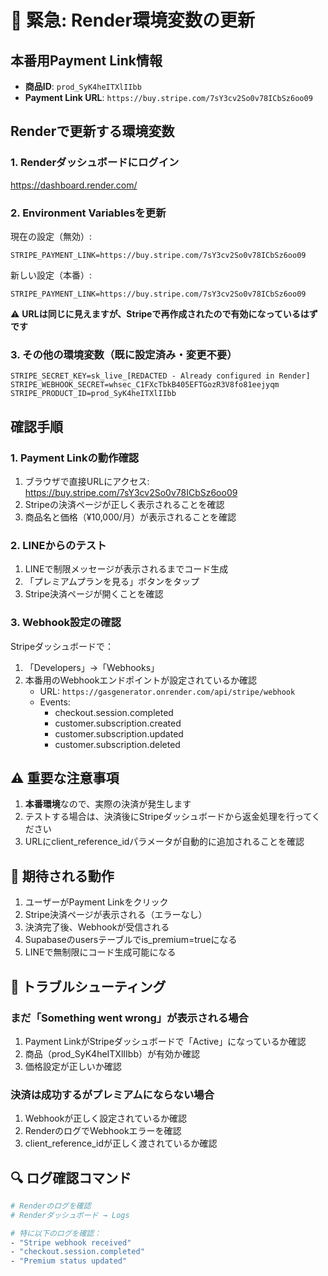 # 🔴 緊急: Render環境変数の更新

## 本番用Payment Link情報
- **商品ID**: `prod_SyK4heITXlIIbb`
- **Payment Link URL**: `https://buy.stripe.com/7sY3cv2So0v78ICbSz6oo09`

## Renderで更新する環境変数

### 1. Renderダッシュボードにログイン
https://dashboard.render.com/

### 2. Environment Variablesを更新

現在の設定（無効）:
```
STRIPE_PAYMENT_LINK=https://buy.stripe.com/7sY3cv2So0v78ICbSz6oo09
```

新しい設定（本番）:
```
STRIPE_PAYMENT_LINK=https://buy.stripe.com/7sY3cv2So0v78ICbSz6oo09
```

⚠️ **URLは同じに見えますが、Stripeで再作成されたので有効になっているはずです**

### 3. その他の環境変数（既に設定済み・変更不要）
```
STRIPE_SECRET_KEY=sk_live_[REDACTED - Already configured in Render]
STRIPE_WEBHOOK_SECRET=whsec_C1FXcTbkB405EFTGozR3V8fo81eejyqm
STRIPE_PRODUCT_ID=prod_SyK4heITXlIIbb
```

## 確認手順

### 1. Payment Linkの動作確認
1. ブラウザで直接URLにアクセス: https://buy.stripe.com/7sY3cv2So0v78ICbSz6oo09
2. Stripeの決済ページが正しく表示されることを確認
3. 商品名と価格（¥10,000/月）が表示されることを確認

### 2. LINEからのテスト
1. LINEで制限メッセージが表示されるまでコード生成
2. 「プレミアムプランを見る」ボタンをタップ
3. Stripe決済ページが開くことを確認

### 3. Webhook設定の確認
Stripeダッシュボードで：
1. 「Developers」→「Webhooks」
2. 本番用のWebhookエンドポイントが設定されているか確認
   - URL: `https://gasgenerator.onrender.com/api/stripe/webhook`
   - Events:
     - checkout.session.completed
     - customer.subscription.created
     - customer.subscription.updated
     - customer.subscription.deleted

## ⚠️ 重要な注意事項

1. **本番環境**なので、実際の決済が発生します
2. テストする場合は、決済後にStripeダッシュボードから返金処理を行ってください
3. URLにclient_reference_idパラメータが自動的に追加されることを確認

## 🎯 期待される動作

1. ユーザーがPayment Linkをクリック
2. Stripe決済ページが表示される（エラーなし）
3. 決済完了後、Webhookが受信される
4. Supabaseのusersテーブルでis_premium=trueになる
5. LINEで無制限にコード生成可能になる

## 📝 トラブルシューティング

### まだ「Something went wrong」が表示される場合
1. Payment LinkがStripeダッシュボードで「Active」になっているか確認
2. 商品（prod_SyK4heITXlIIbb）が有効か確認
3. 価格設定が正しいか確認

### 決済は成功するがプレミアムにならない場合
1. Webhookが正しく設定されているか確認
2. RenderのログでWebhookエラーを確認
3. client_reference_idが正しく渡されているか確認

## 🔍 ログ確認コマンド
```bash
# Renderのログを確認
# Renderダッシュボード → Logs

# 特に以下のログを確認：
- "Stripe webhook received"
- "checkout.session.completed"
- "Premium status updated"
```